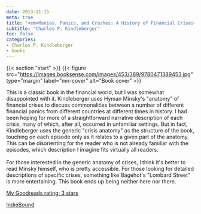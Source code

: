 ```yaml
---
date: 2013-11-15
meta: true
title: "<em>Manias, Panics, and Crashes: A History of Financial Crises</em>"
subtitle: "Charles P. Kindleberger"
toc: false
categories:
- Charles P. Kindleberger
- books
---
```


{{< section "start" >}}
{{< figure src="https://images.booksense.com/images/453/389/9780471389453.jpg" type="margin" label="mn-cover" alt="Book cover" >}}

This is a classic book in the financial world, but I was somewhat disappointed with it. Kindleberger uses Hyman Minsky's "anatomy" of financial crises to discuss commonalities between a number of different financial panics from different countries at different times in history. I had been hoping for more of a straightforward narrative description of each crisis, many of which, after all, occurred in unfamiliar settings. But in fact, Kindleberger uses the generic "crisis anatomy" as the structure of the book, touching on each episode only as it relates to a given part of the anatomy. This can be disorienting for the reader who is not already familiar with the episodes, which description I imagine fits virtually all readers.<br /><br />For those interested in the generic anatomy of crises, I think it's better to read Minsky himself, who is pretty accessible. For those looking for detailed descriptions of specific crises, something like Bagehot's "Lombard Street" is more entertaining. This book ends up being neither here nor there.

[My Goodreads rating: 3 stars](https://www.goodreads.com/review/show/765210694)  

[IndieBound](https://www.indiebound.org/book/9780471389453)
